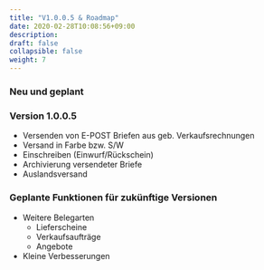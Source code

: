 ```yaml
---
title: "V1.0.0.5 & Roadmap"
date: 2020-02-28T10:08:56+09:00
description: 
draft: false
collapsible: false
weight: 7
---
```


### Neu und geplant

### Version 1.0.0.5
- Versenden von E-POST Briefen aus geb. Verkaufsrechnungen
- Versand in Farbe bzw. S/W
- Einschreiben (Einwurf/Rückschein)
- Archivierung versendeter Briefe
- Auslandsversand

### Geplante Funktionen für zukünftige Versionen
- Weitere Belegarten
    - Lieferscheine
    - Verkaufsaufträge
    - Angebote
- Kleine Verbesserungen

